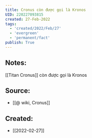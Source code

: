 ```yaml
---
title: Cronus còn được gọi là Kronos
UID: 220227093815
created: 27-Feb-2022
tags:
  - 'created/2022/Feb/27'
  - 'evergreen'
  - 'permanent/fact'
publish: True
---
```

## Notes:
[[Titan Cronus]] còn được gọi là Kronos

## Source:
- [[@ wiki, Cronus]]
## Created:
- [[2022-02-27]]
